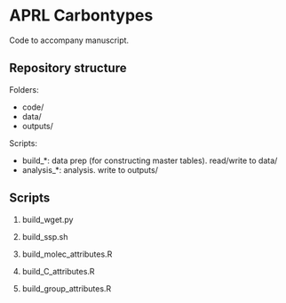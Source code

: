 # APRL Carbontypes

Code to accompany manuscript.

## Repository structure

Folders:

* code/
* data/
* outputs/

Scripts:

* build\_*: data prep (for constructing master tables). read/write to data/
* analysis\_*: analysis. write to outputs/


## Scripts

1. build\_wget.py
2. build\_ssp.sh



1. build\_molec\_attributes.R
2. build\_C\_attributes.R
3. build\_group\_attributes.R
